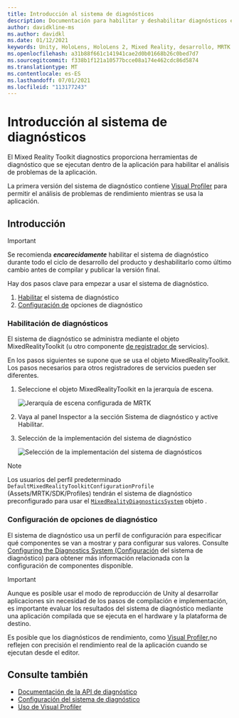 ```yaml
---
title: Introducción al sistema de diagnósticos
description: Documentación para habilitar y deshabilitar diagnósticos en MRTK
author: davidkline-ms
ms.author: davidkl
ms.date: 01/12/2021
keywords: Unity, HoloLens, HoloLens 2, Mixed Reality, desarrollo, MRTK
ms.openlocfilehash: a31b88f661c141941cae2d0b01668b26c0bed7d7
ms.sourcegitcommit: f338b1f121a10577bcce08a174e462cdc86d5874
ms.translationtype: MT
ms.contentlocale: es-ES
ms.lasthandoff: 07/01/2021
ms.locfileid: "113177243"
---
```

# <a name="diagnostics-system-overview"></a>Introducción al sistema de diagnósticos

El Mixed Reality Toolkit diagnostics proporciona herramientas de diagnóstico que se ejecutan dentro de la aplicación para habilitar el análisis de problemas de la aplicación.

La primera versión del sistema de diagnóstico contiene [Visual Profiler](using-visual-profiler.md) para permitir el análisis de problemas de rendimiento mientras se usa la aplicación.

## <a name="getting-started"></a>Introducción

> [!IMPORTANT]
> Se recomienda **_encarecidamente_** habilitar el sistema de diagnóstico durante todo el ciclo de desarrollo del producto y deshabilitarlo como último cambio antes de compilar y publicar la versión final.

Hay dos pasos clave para empezar a usar el sistema de diagnóstico.

1. [Habilitar](#enable-diagnostics) el sistema de diagnóstico
2. [Configuración de](#configure-diagnostic-options) opciones de diagnóstico

### <a name="enable-diagnostics"></a>Habilitación de diagnósticos

El sistema de diagnóstico se administra mediante el objeto MixedRealityToolkit (u otro componente [de registrador de](xref:Microsoft.MixedReality.Toolkit.IMixedRealityServiceRegistrar) servicios).

En los pasos siguientes se supone que se usa el objeto MixedRealityToolkit. Los pasos necesarios para otros registradores de servicios pueden ser diferentes.

1. Seleccione el objeto MixedRealityToolkit en la jerarquía de escena.

    ![Jerarquía de escena configurada de MRTK](../images/MRTK_ConfiguredHierarchy.png)

1. Vaya al panel Inspector a la sección Sistema de diagnóstico y active Habilitar.
1. Selección de la implementación del sistema de diagnóstico

    ![Selección de la implementación del sistema de diagnósticos](../images/diagnostics/DiagnosticsSelectSystemType.png)

> [!NOTE]
> Los usuarios del perfil predeterminado `DefaultMixedRealityToolkitConfigurationProfile` (Assets/MRTK/SDK/Profiles) tendrán el sistema de diagnóstico preconfigurado para usar el [`MixedRealityDiagnosticsSystem`](xref:Microsoft.MixedReality.Toolkit.Diagnostics.MixedRealityDiagnosticsSystem) objeto .

### <a name="configure-diagnostic-options"></a>Configuración de opciones de diagnóstico

El sistema de diagnóstico usa un perfil de configuración para especificar qué componentes se van a mostrar y para configurar sus valores. Consulte [Configuring the Diagnostics System (Configuración](configuring-diagnostics.md) del sistema de diagnóstico) para obtener más información relacionada con la configuración de componentes disponible.

> [!IMPORTANT]
> Aunque es posible usar el modo de reproducción de Unity al desarrollar aplicaciones sin necesidad de los pasos de compilación e implementación, es importante evaluar los resultados del sistema de diagnóstico mediante una aplicación compilada que se ejecuta en el hardware y la plataforma de destino.
>
> Es posible que los diagnósticos de rendimiento, como [Visual Profiler,](using-visual-profiler.md)no reflejen con precisión el rendimiento real de la aplicación cuando se ejecutan desde el editor.

## <a name="see-also"></a>Consulte también

- [Documentación de la API de diagnóstico](xref:Microsoft.MixedReality.Toolkit.Diagnostics)
- [Configuración del sistema de diagnóstico](configuring-diagnostics.md)
- [Uso de Visual Profiler](using-visual-profiler.md)
